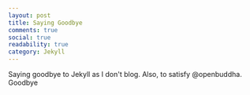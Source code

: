 ```yaml
---
layout: post
title: Saying Goodbye
comments: true
social: true
readability: true
category: Jekyll
---
```


Saying goodbye to Jekyll as I don't blog. Also, to satisfy @openbuddha. Goodbye
